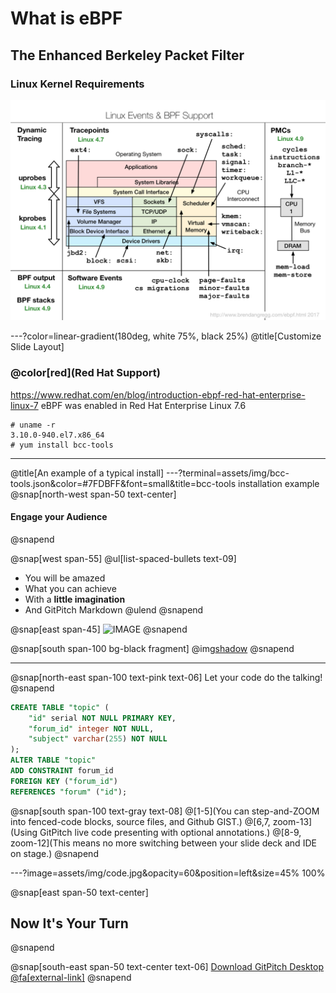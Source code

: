 # What is **eBPF**
The Enhanced Berkeley Packet Filter
---

### Linux Kernel Requirements

![IMAGE](assets/img/linux_ebpf_support.png)

---?color=linear-gradient(180deg, white 75%, black 25%)
@title[Customize Slide Layout]

### @color[red](Red Hat Support)
https://www.redhat.com/en/blog/introduction-ebpf-red-hat-enterprise-linux-7
eBPF was enabled in Red Hat Enterprise Linux 7.6 
```
# uname -r
3.10.0-940.el7.x86_64
# yum install bcc-tools
```
---
@title[An example of a typical install]
---?terminal=assets/img/bcc-tools.json&color=#7FDBFF&font=small&title=bcc-tools installation example
@snap[north-west span-50 text-center]
#### Engage your Audience
@snapend

@snap[west span-55]
@ul[list-spaced-bullets text-09]
- You will be amazed
- What you can achieve
- With a **little imagination**
- And GitPitch Markdown
@ulend
@snapend

@snap[east span-45]
![IMAGE](assets/img/conference.png)
@snapend

@snap[south span-100 bg-black fragment]
@img[shadow](assets/img/conference.png)
@snapend

---

@snap[north-east span-100 text-pink text-06]
Let your code do the talking!
@snapend

```sql zoom-18
CREATE TABLE "topic" (
    "id" serial NOT NULL PRIMARY KEY,
    "forum_id" integer NOT NULL,
    "subject" varchar(255) NOT NULL
);
ALTER TABLE "topic"
ADD CONSTRAINT forum_id
FOREIGN KEY ("forum_id")
REFERENCES "forum" ("id");
```

@snap[south span-100 text-gray text-08]
@[1-5](You can step-and-ZOOM into fenced-code blocks, source files, and Github GIST.)
@[6,7, zoom-13](Using GitPitch live code presenting with optional annotations.)
@[8-9, zoom-12](This means no more switching between your slide deck and IDE on stage.)
@snapend


---?image=assets/img/code.jpg&opacity=60&position=left&size=45% 100%

@snap[east span-50 text-center]
## Now It's **Your** Turn
@snapend

@snap[south-east span-50 text-center text-06]
[Download GitPitch Desktop @fa[external-link]](https://gitpitch.com/docs/getting-started/tutorial/)
@snapend

